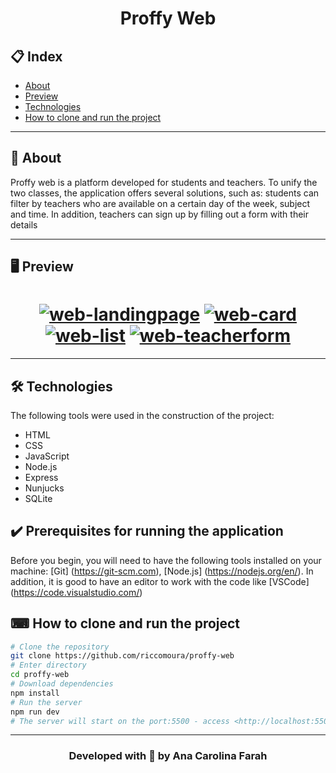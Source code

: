 <h1 align="center">Proffy Web</h1>

## 📋 Index
- [About](#-About)
- [Preview](#-Preview)
- [Technologies](#-Technologies)
- [How to clone and run the project](#-How-to-clone-and-run-the-project)

---

## 📔 About
  Proffy web is a platform developed for students and teachers. To unify the two classes, the application offers several solutions, such as: students can filter by teachers
  who are available on a certain day of the week, subject and time. In addition, teachers can sign up by filling out a form with their details

---

## 🖥 Preview
<h1 align="center">
  <a href="https://ibb.co/JmyB7gJ"><img src="https://i.ibb.co/ydYfy7j/web-landingpage.png" alt="web-landingpage" border="0"></a>
  <a href="https://ibb.co/cx7Dprq"><img src="https://i.ibb.co/Ptfwb6k/web-card.png" alt="web-card" border="0"></a>
  <a href="https://ibb.co/nPx8hFN"><img src="https://i.ibb.co/z6qHKzT/web-list.png" alt="web-list" border="0"></a>
  <a href="https://ibb.co/WFHY4f9"><img src="https://i.ibb.co/mtRMV4s/web-teacherform.png" alt="web-teacherform" border="0"></a>
</h1>

---

## 🛠 Technologies

The following tools were used in the construction of the project:

- HTML
- CSS
- JavaScript
- Node.js 
- Express
- Nunjucks 
- SQLite

## ✔️ Prerequisites for running the application

Before you begin, you will need to have the following tools installed on your machine:
[Git] (https://git-scm.com), [Node.js] (https://nodejs.org/en/).
In addition, it is good to have an editor to work with the code like [VSCode] (https://code.visualstudio.com/)

## ⌨ How to clone and run the project
```bash
# Clone the repository
git clone https://github.com/riccomoura/proffy-web
# Enter directory
cd proffy-web
# Download dependencies
npm install
# Run the server
npm run dev
# The server will start on the port:5500 - access <http://localhost:5500>
```

---

<h3 align="center">Developed with 💜 by Ana Carolina Farah</h3> 
